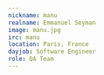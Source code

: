 ```yaml
---
nickname: manu
realname: Emmanuel Seyman
image: manu.jpg
irc: manu
location: Paris, France
dayjob: Software Engineer
role: QA Team
---
```


